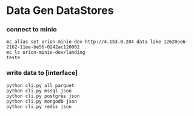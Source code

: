 # Data Gen DataStores

### connect to minio
```shell
mc alias set orion-minio-dev http://4.153.0.204 data-lake 12620ee6-2162-11ee-be56-0242ac120002
mc ls orion-minio-dev/landing
teste
```

### write data to [interface]
```shell
python cli.py all parquet
python cli.py mssql json
python cli.py postgres json
python cli.py mongodb json
python cli.py redis json
```